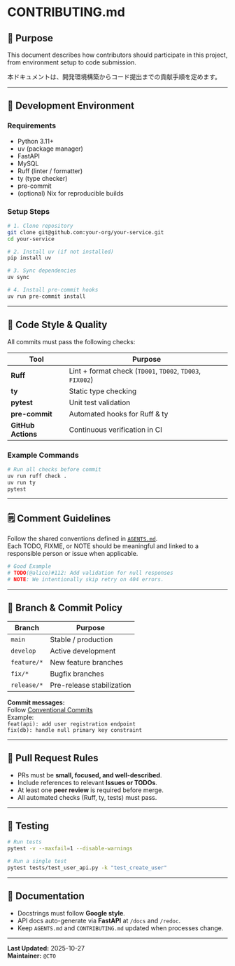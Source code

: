 # CONTRIBUTING.md

## 🧭 Purpose

This document describes how contributors should participate in this project, from environment setup to code submission.

本ドキュメントは、開発環境構築からコード提出までの貢献手順を定めます。

---

## 🧰 Development Environment

### Requirements

- Python 3.11+
- uv (package manager)
- FastAPI
- MySQL
- Ruff (linter / formatter)
- ty (type checker)
- pre-commit
- (optional) Nix for reproducible builds

### Setup Steps

```bash
# 1. Clone repository
git clone git@github.com:your-org/your-service.git
cd your-service

# 2. Install uv (if not installed)
pip install uv

# 3. Sync dependencies
uv sync

# 4. Install pre-commit hooks
uv run pre-commit install
```

---

## 🧩 Code Style & Quality

All commits must pass the following checks:

| Tool | Purpose |
|------|----------|
| **Ruff** | Lint + format check (`TD001`, `TD002`, `TD003`, `FIX002`) |
| **ty** | Static type checking |
| **pytest** | Unit test validation |
| **pre-commit** | Automated hooks for Ruff & ty |
| **GitHub Actions** | Continuous verification in CI |

### Example Commands

```bash
# Run all checks before commit
uv run ruff check .
uv run ty
pytest
```

---

## 🗒️ Comment Guidelines

Follow the shared conventions defined in [`AGENTS.md`](./AGENTS.md).  
Each TODO, FIXME, or NOTE should be meaningful and linked to a responsible person or issue when applicable.

```python
# Good Example
# TODO(@alice)#112: Add validation for null responses
# NOTE: We intentionally skip retry on 404 errors.
```

---

## 🧾 Branch & Commit Policy

| Branch | Purpose |
|---------|----------|
| `main` | Stable / production |
| `develop` | Active development |
| `feature/*` | New feature branches |
| `fix/*` | Bugfix branches |
| `release/*` | Pre-release stabilization |

**Commit messages:**  
Follow [Conventional Commits](https://www.conventionalcommits.org/)  
Example:  
`feat(api): add user registration endpoint`  
`fix(db): handle null primary key constraint`

---

## 🔄 Pull Request Rules

- PRs must be **small, focused, and well-described**.  
- Include references to relevant **Issues or TODOs**.  
- At least one **peer review** is required before merge.  
- All automated checks (Ruff, ty, tests) must pass.

---

## 🧭 Testing

```bash
# Run tests
pytest -v --maxfail=1 --disable-warnings

# Run a single test
pytest tests/test_user_api.py -k "test_create_user"
```

---

## 🧩 Documentation

- Docstrings must follow **Google style**.  
- API docs auto-generate via **FastAPI** at `/docs` and `/redoc`.  
- Keep `AGENTS.md` and `CONTRIBUTING.md` updated when processes change.

---

**Last Updated:** 2025-10-27  
**Maintainer:** `@CTO`

